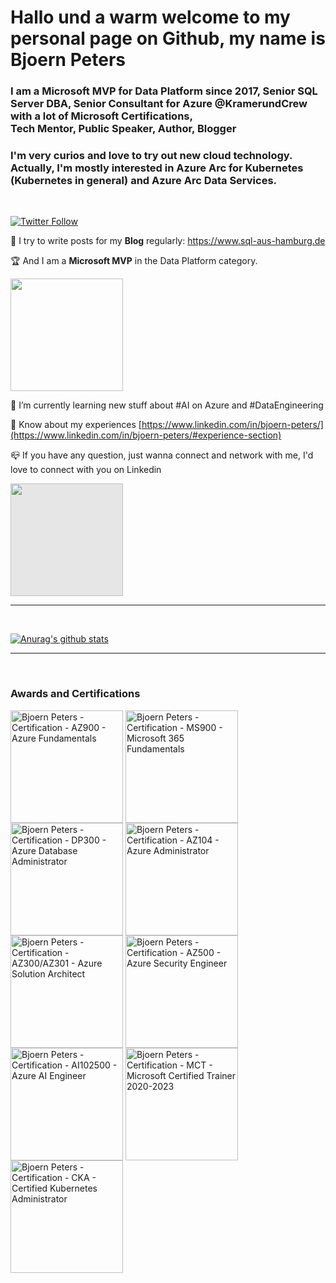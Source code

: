<h1>Hallo und a warm welcome to my personal page on Github, my name is Bjoern Peters</h1>
<h3>I am a Microsoft MVP for Data Platform since 2017, Senior SQL Server DBA, Senior Consultant for Azure @KramerundCrew with a lot of Microsoft Certifications, <br> 
Tech Mentor, Public Speaker, Author, Blogger</h3>
<h3>I'm very curios and love to try out new cloud technology. Actually, I'm mostly interested in Azure Arc for Kubernetes (Kubernetes in general) and Azure Arc Data Services.</h5>
<br>

[![Twitter Follow](https://img.shields.io/twitter/follow/sql_aus_hh?color=blue&logo=twitter&style=for-the-badge)](https://twitter.com/intent/follow?screen_name=sql_aus_hh)

:memo: I try to write posts for my **Blog** regularly: https://www.sql-aus-hamburg.de

:trophy: And I am a **Microsoft MVP** in the Data Platform category.

<a href="https://mvp.microsoft.com/en-us/PublicProfile/5002576"><img src="https://mvp.microsoft.com/Content/Images/mvp-banner.png" width="180" /></a>

:open_book: I’m currently learning new stuff about #AI on Azure and #DataEngineering

:bookmark_tabs: Know about my experiences [https://www.linkedin.com/in/bjoern-peters/](https://www.linkedin.com/in/bjoern-peters/#experience-section)

:mailbox_closed: If you have any question, just wanna connect and network with me, I'd love to connect with you on Linkedin

<a href="https://www.linkedin.com/in/bjoern-peters/"><img style="background-color: hsl(0, 0%, 90%);transition: background-color 300ms;" src="https://www.sql-aus-hamburg.de/wp-content/uploads/2021/07/LI-Logo.png" width="180" /></a>

<hr>
<br>


[![Anurag's github stats](https://github-readme-stats.vercel.app/api?username=sql-aus-hh)](https://github.com/sql-aus-hh)

<hr>
<br>

<h3 align="left">Awards and Certifications</h3>
<p align="left">
    <a href="https://www.sql-aus-hamburg.de" target="blank"><img align="center" width="180" src="https://www.sql-aus-hamburg.de/wp-content/uploads/2021/07/azure-fundamentals-600x600-1.png" alt="Bjoern Peters - Certification - AZ900 - Azure Fundamentals" /></a>
    <a href="https://www.sql-aus-hamburg.de" target="blank"><img align="center" width="180" src="https://www.sql-aus-hamburg.de/wp-content/uploads/2021/07/microsoft365-fundamentals-600x600-1.png" alt="Bjoern Peters - Certification - MS900 - Microsoft 365 Fundamentals" /></a>
    <a href="https://www.sql-aus-hamburg.de" target="blank"><img align="center" width="180" src="https://www.sql-aus-hamburg.de/wp-content/uploads/2021/07/azure-database-administrator-associate-600x600-1.png" alt="Bjoern Peters - Certification - DP300 - Azure Database Administrator" /></a>
    <a href="https://www.sql-aus-hamburg.de" target="blank"><img align="center" width="180" src="https://www.sql-aus-hamburg.de/wp-content/uploads/2021/07/azure-administrator-associate-600x600-2.png" alt="Bjoern Peters - Certification - AZ104 - Azure Administrator" /></a>
    <a href="https://www.sql-aus-hamburg.de" target="blank"><img align="center" width="180" src="https://www.sql-aus-hamburg.de/wp-content/uploads/2021/07/azure-solutions-architect-expert-600x600-1.png" alt="Bjoern Peters - Certification - AZ300/AZ301 - Azure Solution Architect" /></a>
    <a href="https://www.sql-aus-hamburg.de" target="blank"><img align="center" width="180" src="https://www.sql-aus-hamburg.de/wp-content/uploads/2021/07/azure-security-engineer-associate600x600-1.png" alt="Bjoern Peters - Certification - AZ500 - Azure Security Engineer" /></a>
    <a href="https://www.sql-aus-hamburg.de" target="blank"><img align="center" width="180" src="https://www.sql-aus-hamburg.de/wp-content/uploads/2022/12/AI102.png" alt="Bjoern Peters - Certification - AI102500 - Azure AI Engineer" /></a>
    <a href="https://www.sql-aus-hamburg.de" target="blank"><img align="center" width="180" src="https://www.sql-aus-hamburg.de/wp-content/uploads/2022/12/MCT-2022-2023.png" alt="Bjoern Peters - Certification - MCT - Microsoft Certified Trainer 2020-2023" /></a>
    <a href="https://www.sql-aus-hamburg.de" target="blank"><img align="center" width="180" src="https://www.sql-aus-hamburg.de/wp-content/uploads/2022/12/cka_from_cncfsite__281_29.png" alt="Bjoern Peters - Certification - CKA - Certified Kubernetes Administrator" /></a>
</p>

<!--
**sql-aus-hh/sql-aus-hh** is a ✨ _special_ ✨ repository because its `README.md` (this file) appears on your GitHub profile.
A big THANK YOU to Jonah Andersson and Michael Mardahl for the inspiration and sorry for copying your content ;-)
-->
